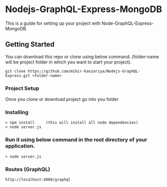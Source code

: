 # Nodejs-GraphQL-Express-MongoDB
This is a guide for setting up your project with Node-GraphQL-Express-MongoDB.

## Getting Started
You can download this repo or clone using below command. (folder-name will be project folder in which you want to start your project).
```
git clone https://github.com/mihir-kanzariya/Nodejs-GraphQL-Express.git <folder-name>
```

### Project Setup
Once you clone or download project go into you folder

### Installing
```
> npm install     (this will install all node dependencies)
> node server.js
```

### Run it using below command in the root directory of your application.
```
> node server.js
```

### Routes (GraphQL)
```
http://localhost:4000/graphql
```
